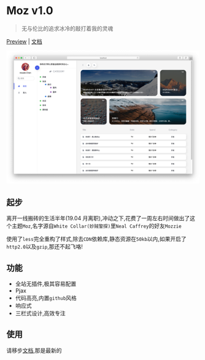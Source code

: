 # Moz v1.0

> 无与伦比的追求冰冷的敲打着我的灵魂

[Preview](https://www.npmrundev.com) | [文档](https://www.npmrundev.com/archives/4/)

![Demo](./screenshot.png)

## 起步

离开一线搬砖的生活半年(19.04 月离职),冲动之下,花费了一周左右时间做出了这个主题`Moz`,名字源自`White Collar(妙贼警探)`里`Neal Caffrey`的好友`Mozzie`

使用了`less`完全重构了样式,除去`CDN`依赖库,静态资源在`50kb`以内,如果开启了`http2.0`以及`gzip`,那还不起飞咯!

## 功能

- 全站无插件,极其容易配置
- Pjax
- 代码高亮,内置`github`风格
- 响应式
- 三栏式设计,高效专注

## 使用

请移步[文档](https://www.npmrundev.com/archives/4/),那是最新的
